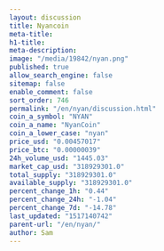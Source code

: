 ```yaml
---
layout: discussion
title: Nyancoin
meta-title: 
h1-title: 
meta-description: 
image: "/media/19842/nyan.png"
published: true
allow_search_engine: false
sitemap: false
enable_comment: false
sort_order: 746
permalink: "/en/nyan/discussion.html"
coin_a_symbol: "NYAN"
coin_a_name: "NyanCoin"
coin_a_lower_case: "nyan"
price_usd: "0.00457017"
price_btc: "0.00000039"
24h_volume_usd: "1445.03"
market_cap_usd: "318929301.0"
total_supply: "318929301.0"
available_supply: "318929301.0"
percent_change_1h: "0.44"
percent_change_24h: "-1.04"
percent_change_7d: "-14.78"
last_updated: "1517140742"
parent-url: "/en/nyan/"
author: Sam
---
```


